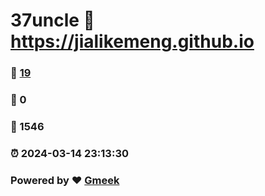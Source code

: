 # 37uncle :link: https://jialikemeng.github.io 
### :page_facing_up: [19](https://jialikemeng.github.io/tag.html) 
### :speech_balloon: 0 
### :hibiscus: 1546 
### :alarm_clock: 2024-03-14 23:13:30 
### Powered by :heart: [Gmeek](https://github.com/Meekdai/Gmeek)

